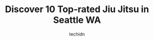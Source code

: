 ---
layout: ampstory
image: https://i0.wp.com/www.depkes.org/wp-content/uploads/2023/06/jiu-jitsu-0-in-seattle-wa-1685763548.jpeg?resize=640,853
author: techidn
featured: false
description: Discover the impressive array of Jiu Jitsu options in Seattle WA, where you can find 10 of the largest Jiu Jitsu establishments in the area. From renowned classics to hidden gems, Seattle WA
title: Discover 10 Top-rated Jiu Jitsu in Seattle WA
cover:
   title: Discover 10 Top-rated Jiu Jitsu in Seattle WA
   subtitle: Rickpate
   background: https://www.depkes.org/wp-content/uploads/2023/06/jiu-jitsu-0-in-seattle-wa-1685763548.jpeg

pages: 
 - layout: thirds
   top: <h1>#1 Lotus Jiu Jitsu</h1>
   bottom: "<p>Ive trained in the past with Lotus Club in Queens, NY. I travel to Seattle about once a year, so I am really happy that Lotus now has a location in this city. Ive h</p>"
   background: https://www.depkes.org/wp-content/uploads/2023/06/jiu-jitsu-1-in-seattle-wa-1685763548.jpeg
   backgroundblur: true
 - layout: thirds
   top: <h1>#2 Ten Kicks Gym</h1>
   bottom: "<p>Great place! Super friendly and awesome owner and staff.</p>"
   background: https://www.depkes.org/wp-content/uploads/2023/06/jiu-jitsu-2-in-seattle-wa-1685763549.jpeg
   cta:
      link: https://www.depkes.org/blog/discover-10-top-rated-jiu-jitsu-in-seattle-wa/
      text: Discover 10 Top-rated Jiu Jitsu in Seattle WA
 - layout: thirds
   top: <h1>#3 Praxis Brazilian Jiu Jitsu</h1>
   bottom: "<p>222 Minor Ave N, Seattle, WA 98109, United States</p>"
   background: https://www.depkes.org/wp-content/uploads/2023/06/jiu-jitsu-3-in-seattle-wa-1685763549.jpeg
   cta:
      link: https://www.depkes.org/blog/discover-10-top-rated-jiu-jitsu-in-seattle-wa/
      text: Discover 10 Top-rated Jiu Jitsu in Seattle WA
 - layout: thirds
   top: <h1>#4 Seattle Jiu-Jitsu Academy</h1>
   bottom: "<p>1022 1st Ave S, Seattle, WA 98134, United States</p>"
   background: https://images.unsplash.com/photo-1515405295579-ba7b45403062?ixlib=rb-4.0.3&ixid=MnwxMjA3fDB8MHxwaG90by1wYWdlfHx8fGVufDB8fHx8&auto=format&fit=crop&w=640&h=853&q=80
   cta:
      link: https://www.depkes.org/blog/discover-10-top-rated-jiu-jitsu-in-seattle-wa/
      text: Discover 10 Top-rated Jiu Jitsu in Seattle WA
 - layout: thirds
   top: <h1>#5 Renzo Gracie Jiu-Jitsu Seattle</h1>
   bottom: "<p>101 Nickerson St Suite 150, Seattle, WA 98109, United States</p>"
   background: https://images.unsplash.com/photo-1518640467707-6811f4a6ab73?ixlib=rb-4.0.3&ixid=MnwxMjA3fDB8MHxwaG90by1wYWdlfHx8fGVufDB8fHx8&auto=format&fit=crop&w=640&h=853&q=80
   cta:
      link: https://www.depkes.org/blog/discover-10-top-rated-jiu-jitsu-in-seattle-wa/
      text: Discover 10 Top-rated Jiu Jitsu in Seattle WA
 - layout: thirds
   top: <h1>#6 MKG Martial Arts, Kickboxing & Fitness</h1>
   bottom: "<p>11552 15th Ave NE, Seattle, WA 98125, United States</p>"
   background: https://images.unsplash.com/photo-1567360425618-1594206637d2?ixlib=rb-4.0.3&ixid=MnwxMjA3fDB8MHxwaG90by1wYWdlfHx8fGVufDB8fHx8&auto=format&fit=crop&w=640&h=853&q=80
   cta:
      link: https://www.depkes.org/blog/discover-10-top-rated-jiu-jitsu-in-seattle-wa/
      text: Discover 10 Top-rated Jiu Jitsu in Seattle WA
 - layout: thirds
   top: <h1>#7 Marcelo Alonso</h1>
   bottom: "<p>5020 Roosevelt Way NE # 4, Seattle, WA 98105, United States</p>"
   background: https://images.unsplash.com/photo-1462556791646-c201b8241a94?ixlib=rb-4.0.3&ixid=MnwxMjA3fDB8MHxwaG90by1wYWdlfHx8fGVufDB8fHx8&auto=format&fit=crop&w=640&h=853&q=80
   cta:
      link: https://www.depkes.org/blog/discover-10-top-rated-jiu-jitsu-in-seattle-wa/
      text: Discover 10 Top-rated Jiu Jitsu in Seattle WA
 - layout: thirds
   middle: Continue reading...
   background: https://images.unsplash.com/photo-1553949345-eb786bb3f7ba?ixlib=rb-4.0.3&ixid=MnwxMjA3fDB8MHxwaG90by1wYWdlfHx8fGVufDB8fHx8&auto=format&fit=crop&w=640&h=853&q=80
   cta:
      link: https://www.depkes.org/blog/discover-10-top-rated-jiu-jitsu-in-seattle-wa/
      text: Discover 10 Top-rated Jiu Jitsu in Seattle WA
      
---